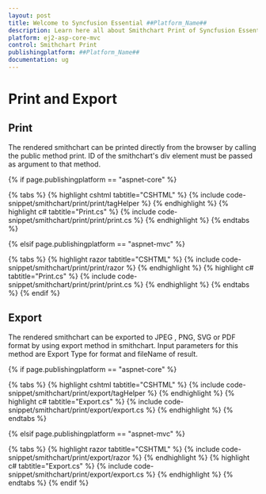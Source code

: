 ```yaml
---
layout: post
title: Welcome to Syncfusion Essential ##Platform_Name##
description: Learn here all about Smithchart Print of Syncfusion Essential ##Platform_Name## widgets based on HTML5 and jQuery.
platform: ej2-asp-core-mvc
control: Smithchart Print
publishingplatform: ##Platform_Name##
documentation: ug
---
```



# Print and Export

## Print

The rendered smithchart can be printed directly from the browser by calling the public method print. ID of the smithchart's div element must be passed as argument to that method.

{% if page.publishingplatform == "aspnet-core" %}

{% tabs %}
{% highlight cshtml tabtitle="CSHTML" %}
{% include code-snippet/smithchart/print/print/tagHelper %}
{% endhighlight %}
{% highlight c# tabtitle="Print.cs" %}
{% include code-snippet/smithchart/print/print/print.cs %}
{% endhighlight %}
{% endtabs %}

{% elsif page.publishingplatform == "aspnet-mvc" %}

{% tabs %}
{% highlight razor tabtitle="CSHTML" %}
{% include code-snippet/smithchart/print/print/razor %}
{% endhighlight %}
{% highlight c# tabtitle="Print.cs" %}
{% include code-snippet/smithchart/print/print/print.cs %}
{% endhighlight %}
{% endtabs %}
{% endif %}



## Export

The rendered smithchart can be exported to JPEG , PNG, SVG or PDF format by using export method in smithchart. Input parameters for this method are Export Type for format and fileName of result.

{% if page.publishingplatform == "aspnet-core" %}

{% tabs %}
{% highlight cshtml tabtitle="CSHTML" %}
{% include code-snippet/smithchart/print/export/tagHelper %}
{% endhighlight %}
{% highlight c# tabtitle="Export.cs" %}
{% include code-snippet/smithchart/print/export/export.cs %}
{% endhighlight %}
{% endtabs %}

{% elsif page.publishingplatform == "aspnet-mvc" %}

{% tabs %}
{% highlight razor tabtitle="CSHTML" %}
{% include code-snippet/smithchart/print/export/razor %}
{% endhighlight %}
{% highlight c# tabtitle="Export.cs" %}
{% include code-snippet/smithchart/print/export/export.cs %}
{% endhighlight %}
{% endtabs %}
{% endif %}

